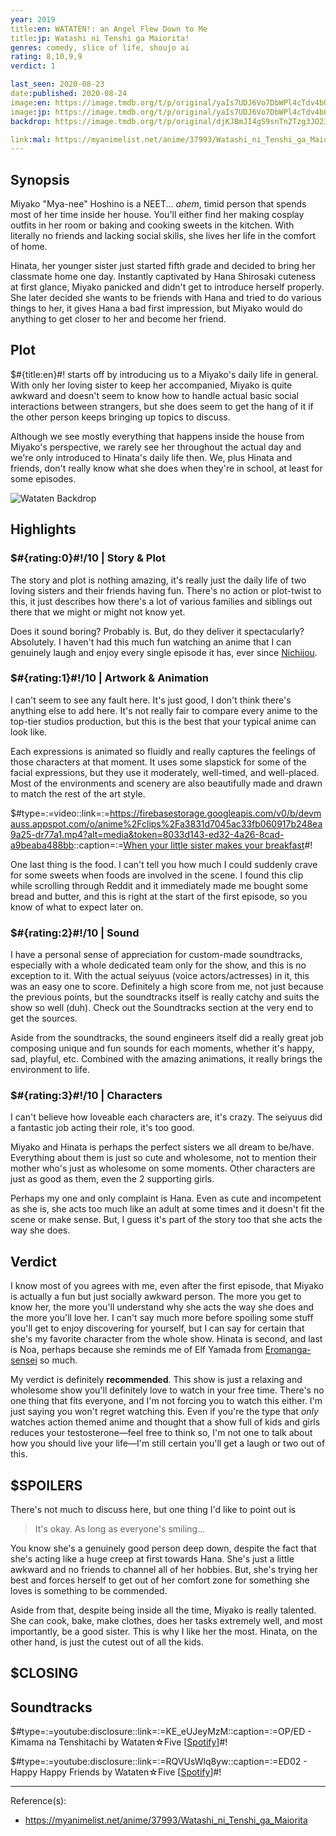 ```yaml
---
year: 2019
title:en: WATATEN!: an Angel Flew Down to Me
title:jp: Watashi ni Tenshi ga Maiorita!
genres: comedy, slice of life, shoujo ai
rating: 8,10,9,9
verdict: 1

last_seen: 2020-08-23
date:published: 2020-08-24
image:en: https://image.tmdb.org/t/p/original/yaIs7UDJ6Vo7DbWPl4cTdv4bUw7.jpg
image:jp: https://image.tmdb.org/t/p/original/yaIs7UDJ6Vo7DbWPl4cTdv4bUw7.jpg
backdrop: https://image.tmdb.org/t/p/original/djKJBmJI4gS9snTn2Tzg3JO23YC.jpg

link:mal: https://myanimelist.net/anime/37993/Watashi_ni_Tenshi_ga_Maiorita
---
```


## Synopsis

Miyako "Mya-nee" Hoshino is a NEET... *ahem*, timid person that spends most of her time inside her house. You'll either find her making cosplay outfits in her room or baking and cooking sweets in the kitchen. With literally no friends and lacking social skills, she lives her life in the comfort of home.

Hinata, her younger sister just started fifth grade and decided to bring her classmate home one day. Instantly captivated by Hana Shirosaki cuteness at first glance, Miyako panicked and didn't get to introduce herself properly. She later decided she wants to be friends with Hana and tried to do various things to her, it gives Hana a bad first impression, but Miyako would do anything to get closer to her and become her friend.

## Plot

$#{title:en}#! starts off by introducing us to a Miyako's daily life in general. With only her loving sister to keep her accompanied, Miyako is quite awkward and doesn't seem to know how to handle actual basic social interactions between strangers, but she does seem to get the hang of it if the other person keeps bringing up topics to discuss.

Although we see mostly everything that happens inside the house from Miyako's perspective, we rarely see her throughout the actual day and we're only introduced to Hinata's daily life then. We, plus Hinata and friends, don't really know what she does when they're in school, at least for some episodes.

![Wataten Backdrop](https://image.tmdb.org/t/p/original/hlsdjfAgSpY4wAATOsYQXhUG9HJ.jpg)

## Highlights

### $#{rating:0}#!/10 | Story & Plot

The story and plot is nothing amazing, it's really just the daily life of two loving sisters and their friends having fun. There's no action or plot-twist to this, it just describes how there's a lot of various families and siblings out there that we might or might not know yet.

Does it sound boring? Probably is. But, do they deliver it spectacularly? Absolutely. I haven't had this much fun watching an anime that I can genuinely laugh and enjoy every single episode it has, ever since [Nichijou](reviews?query=nichijou).

### $#{rating:1}#!/10 | Artwork & Animation

I can't seem to see any fault here. It's just good, I don't think there's anything else to add here. It's not really fair to compare every anime to the top-tier studios production, but this is the best that your typical anime can look like.

Each expressions is animated so fluidly and really captures the feelings of those characters at that moment. It uses some slapstick for some of the facial expressions, but they use it moderately, well-timed, and well-placed. Most of the environments and scenery are also beautifully made and drawn to match the rest of the art style.

$#type=:=video::link=:=<https://firebasestorage.googleapis.com/v0/b/devmauss.appspot.com/o/anime%2Fclips%2Fa3831d7045ac33fb060917b248ea9a25-dr77a1.mp4?alt=media&token=8033d143-ed32-4a26-8cad-a9beaba488bb>::caption=:=<a href="https://www.reddit.com/r/anime/comments/hxzyyf/when_your_little_sister_makes_your_breakfast/">When your little sister makes your breakfast</a>#!

One last thing is the food. I can't tell you how much I could suddenly crave for some sweets when foods are involved in the scene. I found this clip while scrolling through Reddit and it immediately made me bought some bread and butter, and this is right at the start of the first episode, so you know of what to expect later on.

### $#{rating:2}#!/10 | Sound

I have a personal sense of appreciation for custom-made soundtracks, especially with a whole dedicated team only for the show, and this is no exception to it. With the actual seiyuus (voice actors/actresses) in it, this was an easy one to score. Definitely a high score from me, not just because the previous points, but the soundtracks itself is really catchy and suits the show so well (duh). Check out the Soundtracks section at the very end to get the sources.

Aside from the soundtracks, the sound engineers itself did a really great job composing unique and fun sounds for each moments, whether it's happy, sad, playful, etc. Combined with the amazing animations, it really brings the environment to life.

### $#{rating:3}#!/10 | Characters

I can't believe how loveable each characters are, it's crazy. The seiyuus did a fantastic job acting their role, it's too good.

Miyako and Hinata is perhaps the perfect sisters we all dream to be/have. Everything about them is just so cute and wholesome, not to mention their mother who's just as wholesome on some moments. Other characters are just as good as them, even the 2 supporting girls.

Perhaps my one and only complaint is Hana. Even as cute and incompetent as she is, she acts too much like an adult at some times and it doesn't fit the scene or make sense. But, I guess it's part of the story too that she acts the way she does.

## Verdict

I know most of you agrees with me, even after the first episode, that Miyako is actually a fun but just socially awkward person. The more you get to know her, the more you'll understand why she acts the way she does and the more you'll love her. I can't say much more before spoiling some stuff you'll get to enjoy discovering for yourself, but I can say for certain that she's my favorite character from the whole show. Hinata is second, and last is Noa, perhaps because she reminds me of Elf Yamada from [Eromanga-sensei](reviews?query=eromanga%20sensei) so much.

My verdict is definitely **recommended**. This show is just a relaxing and wholesome show you'll definitely love to watch in your free time. There's no one thing that fits everyone, and I'm not forcing you to watch this either. I'm just saying you won't regret watching this. Even if you're the type that *only* watches action themed anime and thought that a show full of kids and girls reduces your testosterone&mdash;feel free to think so, I'm not one to talk about how you should live your life&mdash;I'm still certain you'll get a laugh or two out of this.

## $SPOILERS

There's not much to discuss here, but one thing I'd like to point out is

> It's okay. As long as everyone's smiling...

You know she's a genuinely good person deep down, despite the fact that she's acting like a huge creep at first towards Hana. She's just a little awkward and no friends to channel all of her hobbies. But, she's trying her best and forces herself to get out of her comfort zone for something she loves is something to be commended.

Aside from that, despite being inside all the time, Miyako is really talented. She can cook, bake, make clothes, does her tasks extremely well, and most importantly, be a good sister. This is why I like her the most. Hinata, on the other hand, is just the cutest out of all the kids.

## $CLOSING

## Soundtracks

$#type=:=youtube:disclosure::link=:=KE_eUJeyMzM::caption=:=OP/ED - Kimama na Tenshitachi by Wataten☆Five [<a href="spotify:track:7GXPTAop1kVgWds4ZiAboh">Spotify</a>]#!

$#type=:=youtube:disclosure::link=:=RQVUsWlq8yw::caption=:=ED02 - Happy Happy Friends by Wataten☆Five [<a href="spotify:track:2dPU25vkiOuE6VpKpVnGWC">Spotify</a>]#!

***
Reference(s):

- <https://myanimelist.net/anime/37993/Watashi_ni_Tenshi_ga_Maiorita>
